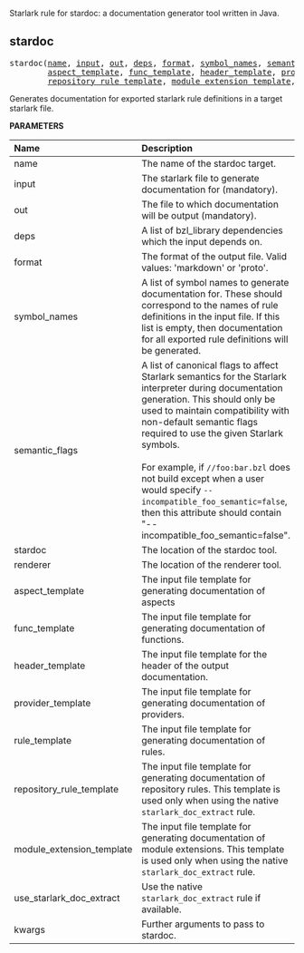 <!-- Generated with Stardoc: http://skydoc.bazel.build -->

Starlark rule for stardoc: a documentation generator tool written in Java.

<a id="stardoc"></a>

## stardoc

<pre>
stardoc(<a href="#stardoc-name">name</a>, <a href="#stardoc-input">input</a>, <a href="#stardoc-out">out</a>, <a href="#stardoc-deps">deps</a>, <a href="#stardoc-format">format</a>, <a href="#stardoc-symbol_names">symbol_names</a>, <a href="#stardoc-semantic_flags">semantic_flags</a>, <a href="#stardoc-stardoc">stardoc</a>, <a href="#stardoc-renderer">renderer</a>,
        <a href="#stardoc-aspect_template">aspect_template</a>, <a href="#stardoc-func_template">func_template</a>, <a href="#stardoc-header_template">header_template</a>, <a href="#stardoc-provider_template">provider_template</a>, <a href="#stardoc-rule_template">rule_template</a>,
        <a href="#stardoc-repository_rule_template">repository_rule_template</a>, <a href="#stardoc-module_extension_template">module_extension_template</a>, <a href="#stardoc-use_starlark_doc_extract">use_starlark_doc_extract</a>, <a href="#stardoc-kwargs">kwargs</a>)
</pre>

Generates documentation for exported starlark rule definitions in a target starlark file.

**PARAMETERS**


| Name  | Description | Default Value |
| :------------- | :------------- | :------------- |
| <a id="stardoc-name"></a>name |  The name of the stardoc target.   |  none |
| <a id="stardoc-input"></a>input |  The starlark file to generate documentation for (mandatory).   |  none |
| <a id="stardoc-out"></a>out |  The file to which documentation will be output (mandatory).   |  none |
| <a id="stardoc-deps"></a>deps |  A list of bzl_library dependencies which the input depends on.   |  `[]` |
| <a id="stardoc-format"></a>format |  The format of the output file. Valid values: 'markdown' or 'proto'.   |  `"markdown"` |
| <a id="stardoc-symbol_names"></a>symbol_names |  A list of symbol names to generate documentation for. These should correspond to the names of rule definitions in the input file. If this list is empty, then documentation for all exported rule definitions will be generated.   |  `[]` |
| <a id="stardoc-semantic_flags"></a>semantic_flags |  A list of canonical flags to affect Starlark semantics for the Starlark interpreter during documentation generation. This should only be used to maintain compatibility with non-default semantic flags required to use the given Starlark symbols.<br><br>For example, if <code>//foo:bar.bzl</code> does not build except when a user would specify <code>--incompatible_foo_semantic=false</code>, then this attribute should contain "--incompatible_foo_semantic=false".   |  `[]` |
| <a id="stardoc-stardoc"></a>stardoc |  The location of the stardoc tool.   |  `Label("//stardoc:prebuilt_stardoc_binary")` |
| <a id="stardoc-renderer"></a>renderer |  The location of the renderer tool.   |  `Label("//stardoc:renderer")` |
| <a id="stardoc-aspect_template"></a>aspect_template |  The input file template for generating documentation of aspects   |  `Label("//stardoc:templates/markdown_tables/aspect.vm")` |
| <a id="stardoc-func_template"></a>func_template |  The input file template for generating documentation of functions.   |  `Label("//stardoc:templates/markdown_tables/func.vm")` |
| <a id="stardoc-header_template"></a>header_template |  The input file template for the header of the output documentation.   |  `Label("//stardoc:templates/markdown_tables/header.vm")` |
| <a id="stardoc-provider_template"></a>provider_template |  The input file template for generating documentation of providers.   |  `Label("//stardoc:templates/markdown_tables/provider.vm")` |
| <a id="stardoc-rule_template"></a>rule_template |  The input file template for generating documentation of rules.   |  `Label("//stardoc:templates/markdown_tables/rule.vm")` |
| <a id="stardoc-repository_rule_template"></a>repository_rule_template |  The input file template for generating documentation of repository rules. This template is used only when using the native <code>starlark_doc_extract</code> rule.   |  `Label("//stardoc:templates/markdown_tables/repository_rule.vm")` |
| <a id="stardoc-module_extension_template"></a>module_extension_template |  The input file template for generating documentation of module extensions. This template is used only when using the native <code>starlark_doc_extract</code> rule.   |  `Label("//stardoc:templates/markdown_tables/module_extension.vm")` |
| <a id="stardoc-use_starlark_doc_extract"></a>use_starlark_doc_extract |  Use the native <code>starlark_doc_extract</code> rule if available.   |  `True` |
| <a id="stardoc-kwargs"></a>kwargs |  Further arguments to pass to stardoc.   |  none |


